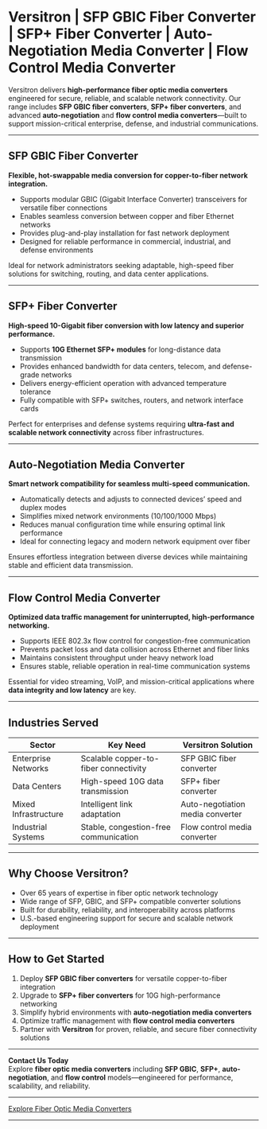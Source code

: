 # Versitron | SFP GBIC Fiber Converter | SFP+ Fiber Converter | Auto-Negotiation Media Converter | Flow Control Media Converter

Versitron delivers **high-performance fiber optic media converters** engineered for secure, reliable, and scalable network connectivity. Our range includes **SFP GBIC fiber converters**, **SFP+ fiber converters**, and advanced **auto-negotiation** and **flow control media converters**—built to support mission-critical enterprise, defense, and industrial communications.

---

## SFP GBIC Fiber Converter

**Flexible, hot-swappable media conversion for copper-to-fiber network integration.**

- Supports modular GBIC (Gigabit Interface Converter) transceivers for versatile fiber connections  
- Enables seamless conversion between copper and fiber Ethernet networks  
- Provides plug-and-play installation for fast network deployment  
- Designed for reliable performance in commercial, industrial, and defense environments  

Ideal for network administrators seeking adaptable, high-speed fiber solutions for switching, routing, and data center applications.

---

## SFP+ Fiber Converter

**High-speed 10-Gigabit fiber conversion with low latency and superior performance.**

- Supports **10G Ethernet SFP+ modules** for long-distance data transmission  
- Provides enhanced bandwidth for data centers, telecom, and defense-grade networks  
- Delivers energy-efficient operation with advanced temperature tolerance  
- Fully compatible with SFP+ switches, routers, and network interface cards  

Perfect for enterprises and defense systems requiring **ultra-fast and scalable network connectivity** across fiber infrastructures.

---

## Auto-Negotiation Media Converter

**Smart network compatibility for seamless multi-speed communication.**

- Automatically detects and adjusts to connected devices’ speed and duplex modes  
- Simplifies mixed network environments (10/100/1000 Mbps)  
- Reduces manual configuration time while ensuring optimal link performance  
- Ideal for connecting legacy and modern network equipment over fiber  

Ensures effortless integration between diverse devices while maintaining stable and efficient data transmission.

---

## Flow Control Media Converter

**Optimized data traffic management for uninterrupted, high-performance networking.**

- Supports IEEE 802.3x flow control for congestion-free communication  
- Prevents packet loss and data collision across Ethernet and fiber links  
- Maintains consistent throughput under heavy network load  
- Ensures stable, reliable operation in real-time communication systems  

Essential for video streaming, VoIP, and mission-critical applications where **data integrity and low latency** are key.

---

## Industries Served

| Sector              | Key Need                                 | Versitron Solution                                |
|----------------------|------------------------------------------|---------------------------------------------------|
| Enterprise Networks  | Scalable copper-to-fiber connectivity    | SFP GBIC fiber converter                          |
| Data Centers         | High-speed 10G data transmission         | SFP+ fiber converter                              |
| Mixed Infrastructure | Intelligent link adaptation              | Auto-negotiation media converter                  |
| Industrial Systems   | Stable, congestion-free communication    | Flow control media converter                      |

---

## Why Choose Versitron?

- Over 65 years of expertise in fiber optic network technology  
- Wide range of SFP, GBIC, and SFP+ compatible converter solutions  
- Built for durability, reliability, and interoperability across platforms  
- U.S.-based engineering support for secure and scalable network deployment  

---

## How to Get Started

1. Deploy **SFP GBIC fiber converters** for versatile copper-to-fiber integration  
2. Upgrade to **SFP+ fiber converters** for 10G high-performance networking  
3. Simplify hybrid environments with **auto-negotiation media converters**  
4. Optimize traffic management with **flow control media converters**  
5. Partner with **Versitron** for proven, reliable, and secure fiber connectivity solutions  

---

**Contact Us Today**  
Explore **fiber optic media converters** including **SFP GBIC**, **SFP+**, **auto-negotiation**, and **flow control** models—engineered for performance, scalability, and reliability.  

---

[Explore Fiber Optic Media Converters](https://www.versitron.com/collections/fiber-optic-media-converters)

---
